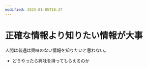 ```yaml
---
modified: 2025-01-05T18:37
---
```

# 正確な情報より知りたい情報が大事

人間は普通は興味のない情報を知りたいと思わない。

- どうやったら興味を持ってもらえるのか